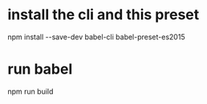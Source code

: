 # install the cli and this preset
npm install --save-dev babel-cli babel-preset-es2015

# run babel
npm run build